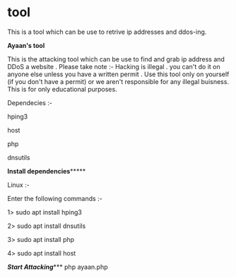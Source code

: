# tool
This is a tool which can be use to retrive ip addresses and ddos-ing. 

****************************Ayaan's tool****************************  

This is the attacking tool which can be use to find and grab ip address and DDoS a website .
Please take note :-
Hacking is illegal . you can't do it on anyone else unless you have a written permit . 
Use this tool only on yourself (if you don't have a permit) or we aren't responsible for any illegal buisness.
This is for only educational purposes.

Dependecies :-

hping3
 
host

php

dnsutils

**********************Install dependencies***************************

 Linux :-
 
Enter the following commands :-

1> sudo apt install hping3

2> sudo apt install dnsutils

3> sudo apt install php 

4> sudo apt install host

*******************Start Attacking**********************
php ayaan.php
